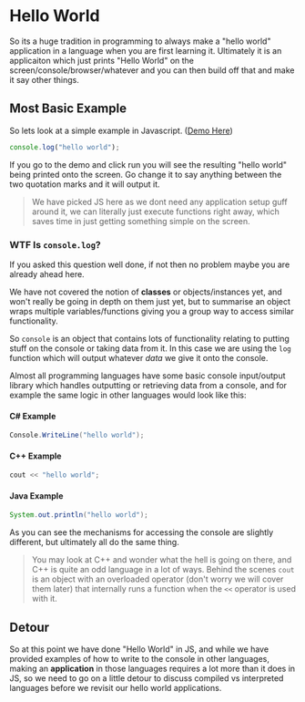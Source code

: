 # Hello World

So its a huge tradition in programming to always make a "hello world" application in a language when you are first learning it. Ultimately it is an applicaiton which just prints "Hello World" on the screen/console/browser/whatever and you can then build off that and make it say other things.

## Most Basic Example

So lets look at a simple example in Javascript. ([Demo Here](https://code.sololearn.com/c55Mhx54oGmM))

```js
console.log("hello world");
```

If you go to the demo and click run you will see the resulting "hello world" being printed onto the screen. Go change it to say anything between the two quotation marks and it will output it.

> We have picked JS here as we dont need any application setup guff around it, we can literally just execute functions right away, which saves time in just getting something simple on the screen.

### WTF Is `console.log`?

If you asked this question well done, if not then no problem maybe you are already ahead here.

We have not covered the notion of **classes** or objects/instances yet, and won't really be going in depth on them just yet, but to summarise an object wraps multiple variables/functions giving you a group way to access similar functionality.

So `console` is an object that contains lots of functionality relating to putting stuff on the console or taking data from it. In this case we are using the `log` function which will output whatever *data* we give it onto the console.

Almost all programming languages have some basic console input/output library which handles outputting or retrieving data from a console, and for example the same logic in other languages would look like this:

#### C# Example
```c#
Console.WriteLine("hello world");
```

#### C++ Example
```c++
cout << "hello world";
```

#### Java Example
```java
System.out.println("hello world");
```

As you can see the mechanisms for accessing the console are slightly different, but ultimately all do the same thing.

> You may look at C++ and wonder what the hell is going on there, and C++ is quite an odd language in a lot of ways. Behind the scenes `cout` is an object with an overloaded operator (don't worry we will cover them later) that internally runs a function when the `<<` operator is used with it.

## Detour

So at this point we have done "Hello World" in JS, and while we have provided examples of how to write to the console in other languages, making an **application** in those languages requires a lot more than it does in JS, so we need to go on a little detour to discuss compiled vs interpreted languages before we revisit our hello world applications.